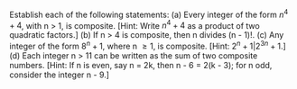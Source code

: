 Establish each of the following statements:
(a) Every integer of the form $n^4 + 4$, with n > 1, is composite.
[Hint: Write $n^4 + 4$ as a product of two quadratic factors.]
(b) If n > 4 is composite, then n divides (n - 1)!.
(c) Any integer of the form $8^n + 1$, where n $\geq{1}$, is composite.
[Hint: $2^n + 1 | 2^{3n} + 1$.]
(d) Each integer n > 11 can be written as the sum of two composite numbers.
[Hint: If n is even, say n = 2k, then n - 6 = 2(k - 3); for n odd, consider the integer n - 9.]